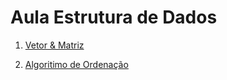 # Aula Estrutura de Dados

1) [Vetor & Matriz](https://github.com/DanielMandira/AulaEstuturaDados/tree/main/Vetor%20%26%20Matriz)
   
2) [Algoritimo de Ordenação](https://github.com/DanielMandira/AulaEstuturaDados/tree/main/Algoritimo%20de%20Ordena%C3%A7%C3%A3o)
